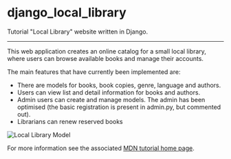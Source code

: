 # django_local_library
Tutorial "Local Library" website written in Django.

----

This web application creates an online catalog for a small local library, where users can browse available books and manage their accounts.

The main features that have currently been implemented are:

* There are models for books, book copies, genre, language and authors.
* Users can view list and detail information for books and authors.
* Admin users can create and manage models. The admin has been optimised (the basic registration is present in admin.py, but commented out).
* Librarians can renew reserved books

![Local Library Model](https://github.com/mdn/django_local_library/blob/master/catalog/static/images/local_library_model_uml.png)


For more information see the associated [MDN tutorial home page](https://developer.mozilla.org/en-US/docs/Learn/Server-side/Django/Tutorial_local_library_website).

